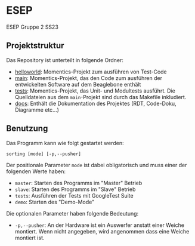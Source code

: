 # ESEP

ESEP Gruppe 2 SS23

## Projektstruktur

Das Repository ist unterteilt in folgende Ordner:

- [helloworld](/helloworld/): Momentics-Projekt zum ausführen von Test-Code
- [main](/main/): Momentics-Projekt, das den Code zum ausführen der entwickelten Software auf dem Beaglebone enthält
- [tests](/tests/): Momentics-Projekt, das Unit- und Modultests ausführt. Die Quelldateien aus dem `main`-Projekt sind durch das Makefile inkludiert.
- [docs](/docs/): Enthält die Dokumentation des Projektes (RDT, Code-Doku, Diagramme etc...)

## Benutzung

Das Programm kann wie folgt gestartet werden:

```shell
sorting [mode] [-p,--pusher]
```

Der positionale Parameter `mode` ist dabei obligatorisch und muss einer der folgenden Werte haben:

- `master`: Starten des Programms im "Master" Betrieb
- `slave`: Starten des Programms im "Slave" Betrieb
- `tests`: Ausführen der Tests mit GoogleTest Suite
- `demo`: Starten des "Demo-Mode"

Die optionalen Parameter haben folgende Bedeutung:

- `-p,--pusher`: An der Hardware ist ein Auswerfer anstatt einer Weiche montiert. Wenn nicht angegeben, wird angenommen dass eine Weiche montiert ist.
